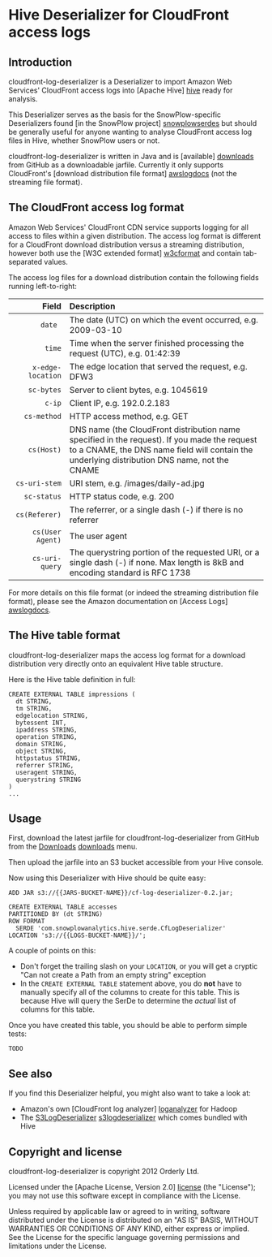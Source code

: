 # Hive Deserializer for CloudFront access logs

## Introduction

cloudfront-log-deserializer is a Deserializer to import Amazon Web Services' CloudFront access logs into [Apache Hive] [hive] ready for analysis.

This Deserializer serves as the basis for the SnowPlow-specific Deserializers found [in the SnowPlow project] [snowplowserdes] but should be generally useful for anyone wanting to analyse CloudFront access log files in Hive, whether SnowPlow users or not.

cloudfront-log-deserializer is written in Java and is [available] [downloads] from GitHub as a downloadable jarfile. Currently it only supports CloudFront's [download distribution file format] [awslogdocs] (not the streaming file format).

## The CloudFront access log format

Amazon Web Services' CloudFront CDN service supports logging for all access to files within a given distribution. The access log format is different for a CloudFront download distribution versus a streaming distribution, however both use the [W3C extended format] [w3cformat] and contain tab-separated values.

The access log files for a download distribution contain the following fields running left-to-right:

| **Field**         | **Description**                                                                                                                                                                               |
|------------------:|:----------------------------------------------------------------------------------------------------------------------------------------------------------------------------------------------|
| `date `           | The date (UTC) on which the event occurred, e.g. 2009-03-10                                                                                                                                   |
| `time`            | Time when the server finished processing the request (UTC), e.g. 01:42:39                                                                                                                     | 
| `x-edge-location` | The edge location that served the request, e.g. DFW3                                                                                                                                          |
| `sc-bytes`        | Server to client bytes, e.g. 1045619                                                                                                                                                          |
| `c-ip`            | Client IP, e.g. 192.0.2.183                                                                                                                                                                   |
| `cs-method`       | HTTP access method, e.g. GET                                                                                                                                                                  |
| `cs(Host)`        | DNS name (the CloudFront distribution name specified in the request). If you made the request to a CNAME, the DNS name field will contain the underlying distribution DNS name, not the CNAME | 
| `cs-uri-stem`     | URI stem, e.g. /images/daily-ad.jpg                                                                                                                                                           |
| `sc-status`       | HTTP status code, e.g. 200                                                                                                                                                                    |
| `cs(Referer)`     | The referrer, or a single dash (-) if there is no referrer                                                                                                                                    |
| `cs(User Agent)`  | The user agent                                                                                                                                                                                |
| `cs-uri-query`    | The querystring portion of the requested URI, or a single dash (-) if none. Max length is 8kB and encoding standard is RFC 1738 |

For more details on this file format (or indeed the streaming distribution file format), please see the Amazon documentation on [Access Logs] [awslogdocs].

## The Hive table format

cloudfront-log-deserializer maps the access log format for a download distribution very directly onto an equivalent Hive table structure.

Here is the Hive table definition in full:

    CREATE EXTERNAL TABLE impressions (
      dt STRING,
      tm STRING,
      edgelocation STRING,
      bytessent INT,
      ipaddress STRING,
      operation STRING,
      domain STRING,
      object STRING,
      httpstatus STRING,
      referrer STRING, 
      useragent STRING,
      querystring STRING
    )
    ...

## Usage

First, download the latest jarfile for cloudfront-log-deserializer from GitHub from the [Downloads] [downloads] menu.

Then upload the jarfile into an S3 bucket accessible from your Hive console.

Now using this Deserializer with Hive should be quite easy:

    ADD JAR s3://{{JARS-BUCKET-NAME}}/cf-log-deserializer-0.2.jar;

    CREATE EXTERNAL TABLE accesses 
    PARTITIONED BY (dt STRING)
    ROW FORMAT 
      SERDE 'com.snowplowanalytics.hive.serde.CfLogDeserializer'
    LOCATION 's3://{{LOGS-BUCKET-NAME}}/';

A couple of points on this:

* Don't forget the trailing slash on your `LOCATION`, or you will get a cryptic "Can not create a Path from an empty string" exception
* In the `CREATE EXTERNAL TABLE` statement above, you do **not** have to manually specify all of the columns to create for this table. This is because Hive will query the SerDe to determine the _actual_ list of columns for this table.

Once you have created this table, you should be able to perform simple tests:

    TODO

## See also

If you find this Deserializer helpful, you might also want to take a look at:

* Amazon's own [CloudFront log analyzer] [loganalyzer] for Hadoop 
* The [S3LogDeserializer] [s3logdeserializer] which comes bundled with Hive

## Copyright and license

cloudfront-log-deserializer is copyright 2012 Orderly Ltd.

Licensed under the [Apache License, Version 2.0] [license] (the "License");
you may not use this software except in compliance with the License.

Unless required by applicable law or agreed to in writing, software
distributed under the License is distributed on an "AS IS" BASIS,
WITHOUT WARRANTIES OR CONDITIONS OF ANY KIND, either express or implied.
See the License for the specific language governing permissions and
limitations under the License.

[hive]: http://hive.apache.org/ 
[snowplowserdes]: https://github.com/snowplow/snowplow/tree/master/serdes
[awslogdocs]: http://docs.amazonwebservices.com/AmazonCloudFront/latest/DeveloperGuide/AccessLogs.html#LogFileFormat
[license]: http://www.apache.org/licenses/LICENSE-2.0
[loganalyzer]: http://elasticmapreduce.s3.amazonaws.com/samples/cloudfront/code/cloudfront-loganalyzer.tgz
[w3cformat]: http://www.w3.org/TR/WD-logfile.html 
[s3logdeserializer]: http://javasourcecode.org/html/open-source/hive/hive-0.7.1/org/apache/hadoop/hive/contrib/serde2/s3/S3LogDeserializer.html
[downloads]: https://github.com/snowplow/cloudfront-log-deserializer/downloads
